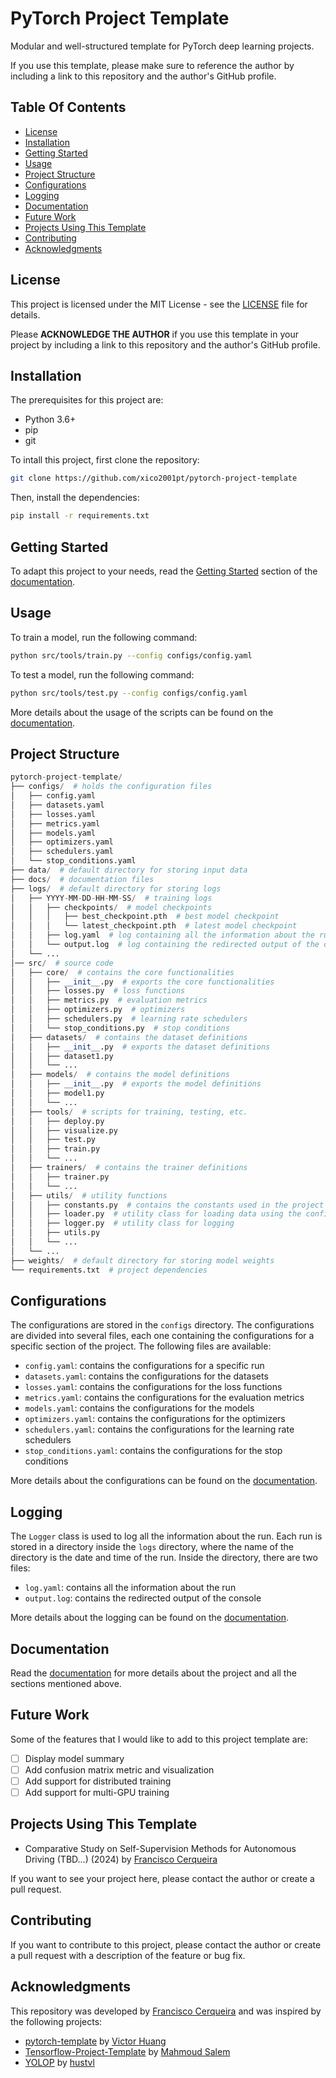 # PyTorch Project Template

Modular and well-structured template for PyTorch deep learning projects.

If you use this template, please make sure to reference the author by including a link to this repository and the author's GitHub profile.

## Table Of Contents

- [License](#license)
- [Installation](#installation)
- [Getting Started](#getting-started)
- [Usage](#usage)
- [Project Structure](#project-structure)
- [Configurations](#configurations)
- [Logging](#logging)
- [Documentation](#documentation)
- [Future Work](#future-work)
- [Projects Using This Template](#projects-using-this-template)
- [Contributing](#contributing)
- [Acknowledgments](#acknowledgments)

## License

This project is licensed under the MIT License - see the [LICENSE](LICENSE) file for details.

Please **ACKNOWLEDGE THE AUTHOR** if you use this template in your project by including a link to this repository and the author's GitHub profile.

## Installation

The prerequisites for this project are:

- Python 3.6+
- pip
- git

To intall this project, first clone the repository:

```bash
git clone https://github.com/xico2001pt/pytorch-project-template
```

Then, install the dependencies:

```bash
pip install -r requirements.txt
```

## Getting Started

To adapt this project to your needs, read the [Getting Started](docs/README.md#getting-started) section of the [documentation](docs/README.md).

## Usage

To train a model, run the following command:

```bash
python src/tools/train.py --config configs/config.yaml
```

To test a model, run the following command:

```bash
python src/tools/test.py --config configs/config.yaml
```

More details about the usage of the scripts can be found on the [documentation](docs/README.md).

## Project Structure

```python
pytorch-project-template/
├── configs/  # holds the configuration files
│   ├── config.yaml
│   ├── datasets.yaml
│   ├── losses.yaml
│   ├── metrics.yaml
│   ├── models.yaml
│   ├── optimizers.yaml
│   ├── schedulers.yaml
│   └── stop_conditions.yaml
├── data/  # default directory for storing input data
├── docs/  # documentation files
├── logs/  # default directory for storing logs
│   ├── YYYY-MM-DD-HH-MM-SS/  # training logs
│   │   ├── checkpoints/  # model checkpoints
│   │   │   ├── best_checkpoint.pth  # best model checkpoint
│   │   │   └── latest_checkpoint.pth  # latest model checkpoint
│   │   ├── log.yaml  # log containing all the information about the run
│   │   └── output.log  # log containing the redirected output of the console
│   └── ...
│── src/  # source code
│   ├── core/  # contains the core functionalities
│   │   ├── __init__.py  # exports the core functionalities
│   │   ├── losses.py  # loss functions
│   │   ├── metrics.py  # evaluation metrics
│   │   ├── optimizers.py  # optimizers
│   │   ├── schedulers.py  # learning rate schedulers
│   │   └── stop_conditions.py  # stop conditions
│   ├── datasets/  # contains the dataset definitions
│   │   ├── __init__.py  # exports the dataset definitions
│   │   ├── dataset1.py
│   │   └── ...
│   ├── models/  # contains the model definitions
│   │   ├── __init__.py  # exports the model definitions
│   │   ├── model1.py
│   │   └── ...
│   ├── tools/  # scripts for training, testing, etc.
│   │   ├── deploy.py
│   │   ├── visualize.py
│   │   ├── test.py
│   │   ├── train.py
│   │   └── ...
│   ├── trainers/  # contains the trainer definitions
│   │   ├── trainer.py
│   │   └── ...
│   ├── utils/  # utility functions
│   │   ├── constants.py  # contains the constants used in the project
│   │   ├── loader.py  # utility class for loading data using the configurations
│   │   ├── logger.py  # utility class for logging
│   │   ├── utils.py
│   │   └── ...
│   └── ...
├── weights/  # default directory for storing model weights
└── requirements.txt  # project dependencies
```

## Configurations

The configurations are stored in the `configs` directory. The configurations are divided into several files, each one containing the configurations for a specific section of the project. The following files are available:

- `config.yaml`: contains the configurations for a specific run
- `datasets.yaml`: contains the configurations for the datasets
- `losses.yaml`: contains the configurations for the loss functions
- `metrics.yaml`: contains the configurations for the evaluation metrics
- `models.yaml`: contains the configurations for the models
- `optimizers.yaml`: contains the configurations for the optimizers
- `schedulers.yaml`: contains the configurations for the learning rate schedulers
- `stop_conditions.yaml`: contains the configurations for the stop conditions

More details about the configurations can be found on the [documentation](docs/README.md).

## Logging

The `Logger` class is used to log all the information about the run. Each run is stored in a directory inside the `logs` directory, where the name of the directory is the date and time of the run. Inside the directory, there are two files:

- `log.yaml`: contains all the information about the run
- `output.log`: contains the redirected output of the console

More details about the logging can be found on the [documentation](docs/README.md).

## Documentation

Read the [documentation](docs/README.md) for more details about the project and all the sections mentioned above.

## Future Work

Some of the features that I would like to add to this project template are:

- [ ] Display model summary
- [ ] Add confusion matrix metric and visualization
- [ ] Add support for distributed training
- [ ] Add support for multi-GPU training

## Projects Using This Template

- Comparative Study on Self-Supervision Methods for Autonomous Driving (TBD...) (2024) by [Francisco Cerqueira](https://github.com/xico2001pt)

If you want to see your project here, please contact the author or create a pull request.

## Contributing

If you want to contribute to this project, please contact the author or create a pull request with a description of the feature or bug fix.

## Acknowledgments

This repository was developed by [Francisco Cerqueira](https://github.com/xico2001pt) and was inspired by the following projects:

- [pytorch-template](https://github.com/victoresque/pytorch-template) by [Victor Huang](https://github.com/victoresque)
- [Tensorflow-Project-Template](https://github.com/MrGemy95/Tensorflow-Project-Template) by [Mahmoud Salem](https://github.com/MrGemy95)
- [YOLOP](https://github.com/hustvl/YOLOP) by [hustvl](https://github.com/hustvl)
